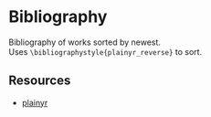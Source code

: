 # Bibliography
Bibliography of works sorted by newest.  
Uses `\bibliographystyle{plainyr_reverse}` to sort.

## Resources
 - [plainyr](https://www.ctan.org/pkg/plainyr)
